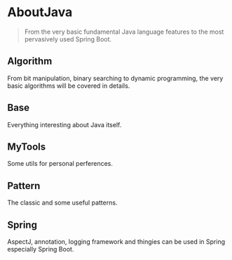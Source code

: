 # AboutJava

> From the very basic fundamental Java language features to the most pervasively used Spring Boot. 

## Algorithm

From bit manipulation, binary searching to dynamic programming, the very basic algorithms will be covered in details.

## Base

Everything interesting about Java itself.

## MyTools

Some utils for personal perferences.

## Pattern

The classic and some useful patterns. 

## Spring

AspectJ, annotation, logging framework and thingies can be used in Spring especially Spring Boot.



